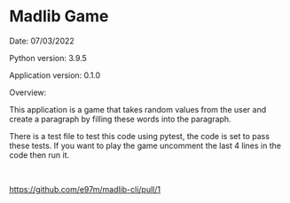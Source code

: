 # Madlib Game

Date: 07/03/2022

Python version: 3.9.5

Application version: 0.1.0

Overview:

This application is a game that takes random values from the user and create a paragraph by filling these words into the paragraph. 

There is a test file to test this code using pytest, the code is set to pass these tests. If you want to play the game uncomment the last 4 lines in the code then run it.

<br>

https://github.com/e97m/madlib-cli/pull/1 
